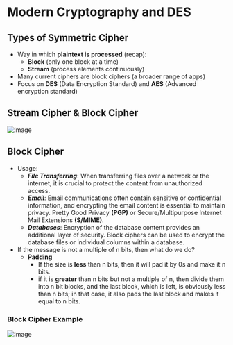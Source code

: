 # Modern Cryptography and DES
## Types of Symmetric Cipher
- Way in which __plaintext is processed__ (recap):
  - __Block__ (only one block at a time)
  - __Stream__ (process elements continuously)
- Many current ciphers are block ciphers (a broader range of apps)
- Focus on __DES__ (Data Encryption Standard) and __AES__ (Advanced encryption standard)

## Stream Cipher & Block Cipher
![image](https://github.com/wtxd1234/Network-Security/assets/41671135/9d18b3bd-d5e4-481b-adf3-94c48b9d7f7c)

## Block Cipher
- Usage: 
  - ___File Transferring___: When transferring files over a network or the internet, it is crucial to protect the content from unauthorized access.
  - ___Email___: Email communications often contain sensitive or confidential information, and encrypting the email content is essential to maintain privacy. Pretty Good Privacy __(PGP)__ or Secure/Multipurpose Internet Mail Extensions __(S/MIME)__.
  - ___Databases___: Encryption of the database content provides an additional layer of security. Block ciphers can be used to encrypt the database files or individual columns within a database.
- If the message is not a multiple of n bits, then what do we do?
  - __Padding__
    - If the size is __less__ than n bits, then it will pad it by 0s and make it n bits.
    - if it is __greater__ than n bits but not a multiple of n, then divide them into n bit blocks, and the last block, which is left, is obviously less than n bits; in that case, it also pads the last block and makes it equal to n bits.
### Block Cipher Example
![image](https://github.com/wtxd1234/Network-Security/assets/41671135/e0bef589-808d-4e61-9f62-394fc8c46dc9)
